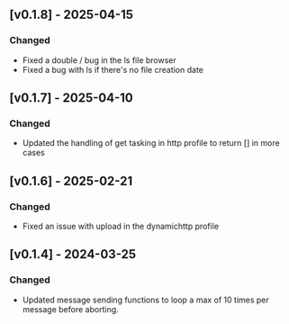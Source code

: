 
## [v0.1.8] - 2025-04-15

### Changed

- Fixed a double / bug in the ls file browser
- Fixed a bug with ls if there's no file creation date

## [v0.1.7] - 2025-04-10

### Changed

- Updated the handling of get tasking in http profile to return [] in more cases

## [v0.1.6] - 2025-02-21

### Changed

- Fixed an issue with upload in the dynamichttp profile

## [v0.1.4] - 2024-03-25

### Changed

- Updated message sending functions to loop a max of 10 times per message before aborting. 
